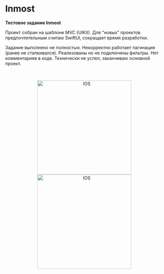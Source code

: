 # Inmost
<b>Тестовое задание Inmost</b><BR>

Проект собран на шаблоне MVC (UIKit). Для “новых” проектов предпочтительным считаю SwiftUI, сокращает время разработки.<BR>

Задание выполнено не полностью. Некорректно работает пагинация (ранее не сталкивался). Реализованы но не подключены фильтры. Нет комментариев в коде. Технически не успел, заканчиваю основной проект.

<BR>
  
<p align="center"><img src="http://api.shostka.in/img/inmost/1.png" width="300" alt="IOS">
<img src="http://api.shostka.in/img/inmost/2.png" width="300" alt="IOS"></a></p>

